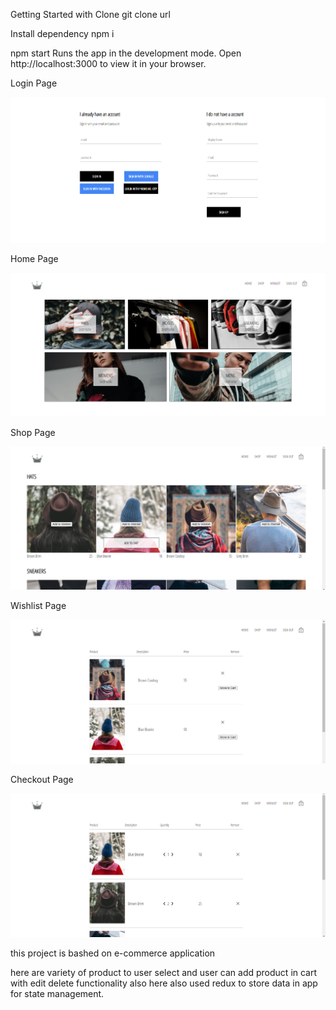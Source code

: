 Getting Started with Clone
git clone url

Install dependency
npm i

npm start
Runs the app in the development mode.
Open http://localhost:3000 to view it in your browser.

Login Page

![](https://github.com/pranjalAppsDeployer/E-Commerce/blob/master/src/assets/login.png)

Home Page

![](https://github.com/pranjalAppsDeployer/E-Commerce/blob/master/src/assets/home.png)

Shop Page

![](https://github.com/pranjalAppsDeployer/E-Commerce/blob/master/src/assets/shop.png)

Wishlist Page

![](https://github.com/pranjalAppsDeployer/E-Commerce/blob/master/src/assets/wishlist.png)

Checkout Page

![](https://github.com/pranjalAppsDeployer/E-Commerce/blob/master/src/assets/checkout.png)

this project is bashed on e-commerce application

here are variety of product to user select 
and user can add product in cart
with edit delete functionality also here 
also used redux to store data in app for state management. 
